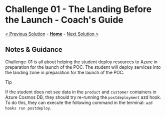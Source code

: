 # Challenge 01 - The Landing Before the Launch - Coach's Guide

[< Previous Solution](./Solution-00.md) - **[Home](./README.md)** - [Next Solution >](./Solution-02.md)

## Notes & Guidance

Challenge-01 is all about helping the student deploy resources to Azure in preparation for the launch of the POC. The student will deploy services into the landing zone in preparation for the launch of the POC.

> [!TIP]
> If the student does not see data in the `product` and `customer` containers in Azure Cosmos DB, they should try re-running the `postdeployment` azd hook. To do this, they can execute the following command in the terminal: `azd hooks run postdeploy`.

